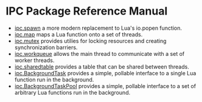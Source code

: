 # IPC Package Reference Manual #

   * [ipc.spawn](spawn.md) a more modern replacement to Lua's io.popen function.
   * [ipc.map](map.md) maps a Lua function onto a set of threads.
   * [ipc.mutex](mutex.md) provides utilies for locking resources and creating synchronization barriers.
   * [ipc.workqueue](workqueue.md) allows the main thread to communicate with a set of worker threads.
   * [ipc.sharedtable](sharedtable.md) provides a table that can be shared between threads.
   * [ipc.BackgroundTask](BackgroundTask.md) provides a simple, pollable interface to a single Lua function run in the background.
   * [ipc.BackgroundTaskPool](BackgroundTaskPool.md) provides a simple, pollable interface to a set of arbitrary Lua functions run in the background.
